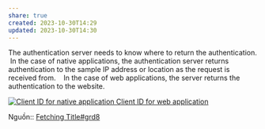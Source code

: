 ```yaml
---
share: true
created: 2023-10-30T14:29
updated: 2023-10-30T14:30
---
```

The authentication server needs to know where to return the authentication.  In the case of native applications, the authentication server returns authentication to the sample IP address or location as the request is received from.    In the case of web applications, the server returns the authentication to the website.

[![Client ID for native application  Client ID for web application](https://www.daimto.com/wp-content/uploads/2015/07/Oauth2.png)](https://www.daimto.com/wp-content/uploads/2015/07/Oauth2.png "Client ID for native application  Client ID for web application")

Nguồn:: [Fetching Title#grd8](https://www.daimto.com/open-authentication/)
